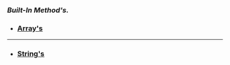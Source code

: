 ### _Built-In Method's._
* ### <u>__[Array's](./array/)__ </u> <br>
---
* ### <u>__[String's](./string/)__</u> <br>